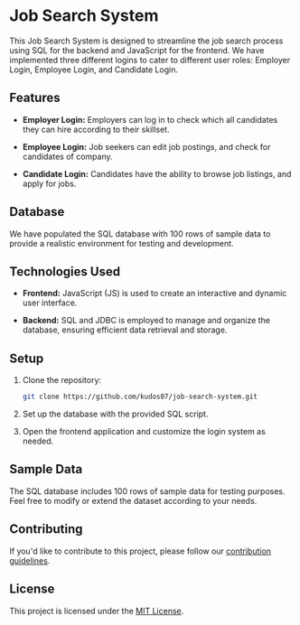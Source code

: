 # Job Search System

This Job Search System is designed to streamline the job search process using SQL for the backend and JavaScript for the frontend. We have implemented three different logins to cater to different user roles: Employer Login, Employee Login, and Candidate Login.

## Features

- **Employer Login:** Employers can log in to check which all candidates they can hire according to their skillset.

- **Employee Login:** Job seekers can edit job postings, and check for candidates of company.

- **Candidate Login:** Candidates have the ability to browse job listings, and apply for jobs.

## Database

We have populated the SQL database with 100 rows of sample data to provide a realistic environment for testing and development.

## Technologies Used

- **Frontend:** JavaScript (JS) is used to create an interactive and dynamic user interface.

- **Backend:** SQL and JDBC is employed to manage and organize the database, ensuring efficient data retrieval and storage.

## Setup

1. Clone the repository:

    ```bash
    git clone https://github.com/kudos07/job-search-system.git
    ```

2. Set up the database with the provided SQL script.

3. Open the frontend application and customize the login system as needed.

## Sample Data

The SQL database includes 100 rows of sample data for testing purposes. Feel free to modify or extend the dataset according to your needs.

## Contributing

If you'd like to contribute to this project, please follow our [contribution guidelines](CONTRIBUTING.md).

## License

This project is licensed under the [MIT License](LICENSE).
